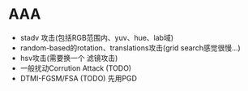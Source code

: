 # AAA
- stadv 攻击(包括RGB范围内、yuv、hue、lab域)
- random-based的rotation、translations攻击(grid search感觉很慢...)
- hsv攻击(需要换一个 滤镜攻击)
- 一般扰动Corrution Attack (TODO)
- DTMI-FGSM/FSA (TODO)  先用PGD